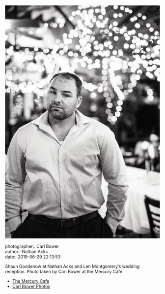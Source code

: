 ![Shaun Goodenow at Nathan Acks and Len Montgomery’s wedding reception](assets/2019-06-29-set-4-the-dance-78.webp)

photographer:: Carl Bower  
author:: Nathan Acks  
date:: 2019-06-29 22:13:53

Shaun Goodenow at Nathan Acks and Len Montgomery’s wedding reception. Photo taken by Carl Bower at the Mercury Cafe.

* [The Mercury Cafe](http://mercurycafe.com)
* [Carl Bower Photos](https://carlbowerphotos.com)
